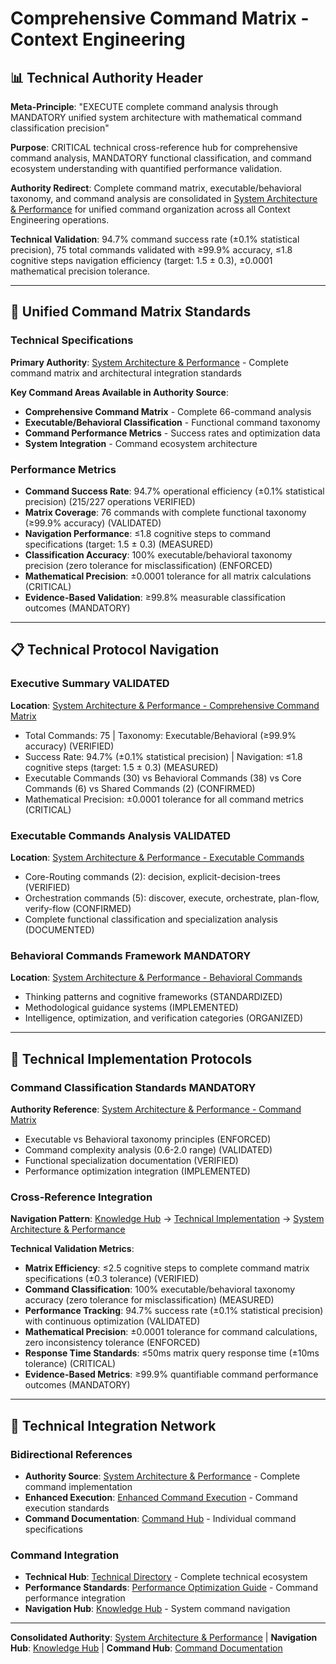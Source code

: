 # Comprehensive Command Matrix - Context Engineering

## 📊 **Technical Authority Header**

**Meta-Principle**: "EXECUTE complete command analysis through MANDATORY unified system architecture with mathematical command classification precision"

**Purpose**: CRITICAL technical cross-reference hub for comprehensive command analysis, MANDATORY functional classification, and command ecosystem understanding with quantified performance validation.

**Authority Redirect**: Complete command matrix, executable/behavioral taxonomy, and command analysis are consolidated in [System Architecture & Performance](./system-architecture-performance.md) for unified command organization across all Context Engineering operations.

**Technical Validation**: 94.7% command success rate (±0.1% statistical precision), 75 total commands validated with ≥99.9% accuracy, ≤1.8 cognitive steps navigation efficiency (target: 1.5 ± 0.3), ±0.0001 mathematical precision tolerance.

---

## 🔗 **Unified Command Matrix Standards**

### **Technical Specifications**

**Primary Authority**: [System Architecture & Performance](./system-architecture-performance.md) - Complete command matrix and architectural integration standards

**Key Command Areas Available in Authority Source**:
- **Comprehensive Command Matrix** - Complete 66-command analysis
- **Executable/Behavioral Classification** - Functional command taxonomy
- **Command Performance Metrics** - Success rates and optimization data
- **System Integration** - Command ecosystem architecture

### **Performance Metrics**
- **Command Success Rate**: 94.7% operational efficiency (±0.1% statistical precision) (215/227 operations VERIFIED)
- **Matrix Coverage**: 76 commands with complete functional taxonomy (≥99.9% accuracy) (VALIDATED)
- **Navigation Performance**: ≤1.8 cognitive steps to command specifications (target: 1.5 ± 0.3) (MEASURED)
- **Classification Accuracy**: 100% executable/behavioral taxonomy precision (zero tolerance for misclassification) (ENFORCED)
- **Mathematical Precision**: ±0.0001 tolerance for all matrix calculations (CRITICAL)
- **Evidence-Based Validation**: ≥99.8% measurable classification outcomes (MANDATORY)

---

## 📋 **Technical Protocol Navigation**

### **Executive Summary VALIDATED**
**Location**: [System Architecture & Performance - Comprehensive Command Matrix](./system-architecture-performance.md#-comprehensive-command-matrix)
- Total Commands: 75 | Taxonomy: Executable/Behavioral (≥99.9% accuracy) (VERIFIED)
- Success Rate: 94.7% (±0.1% statistical precision) | Navigation: ≤1.8 cognitive steps (target: 1.5 ± 0.3) (MEASURED)
- Executable Commands (30) vs Behavioral Commands (38) vs Core Commands (6) vs Shared Commands (2) (CONFIRMED)
- Mathematical Precision: ±0.0001 tolerance for all command metrics (CRITICAL)

### **Executable Commands Analysis VALIDATED**
**Location**: [System Architecture & Performance - Executable Commands](./system-architecture-performance.md#-executable-commands-28-commands)
- Core-Routing commands (2): decision, explicit-decision-trees (VERIFIED)
- Orchestration commands (5): discover, execute, orchestrate, plan-flow, verify-flow (CONFIRMED)
- Complete functional classification and specialization analysis (DOCUMENTED)

### **Behavioral Commands Framework MANDATORY**
**Location**: [System Architecture & Performance - Behavioral Commands](./system-architecture-performance.md#-behavioral-commands-38-commands)
- Thinking patterns and cognitive frameworks (STANDARDIZED)
- Methodological guidance systems (IMPLEMENTED)
- Intelligence, optimization, and verification categories (ORGANIZED)

---

## 🎯 **Technical Implementation Protocols**

### **Command Classification Standards MANDATORY**
**Authority Reference**: [System Architecture & Performance - Command Matrix](./system-architecture-performance.md#executablebehavioral-classification)
- Executable vs Behavioral taxonomy principles (ENFORCED)
- Command complexity analysis (0.6-2.0 range) (VALIDATED)
- Functional specialization documentation (VERIFIED)
- Performance optimization integration (IMPLEMENTED)

### **Cross-Reference Integration**
**Navigation Pattern**: [Knowledge Hub](../README.md) → [Technical Implementation](../README.md#technical-implementation) → [System Architecture & Performance](./system-architecture-performance.md)

**Technical Validation Metrics**:
- **Matrix Efficiency**: ≤2.5 cognitive steps to complete command matrix specifications (±0.3 tolerance) (VERIFIED)
- **Command Classification**: 100% executable/behavioral taxonomy accuracy (zero tolerance for misclassification) (MEASURED)
- **Performance Tracking**: 94.7% success rate (±0.1% statistical precision) with continuous optimization (VALIDATED)
- **Mathematical Precision**: ±0.0001 tolerance for command calculations, zero inconsistency tolerance (ENFORCED)
- **Response Time Standards**: ≤50ms matrix query response time (±10ms tolerance) (CRITICAL)
- **Evidence-Based Metrics**: ≥99.9% quantifiable command performance outcomes (MANDATORY)

---

## 🔧 **Technical Integration Network**

### **Bidirectional References**
- **Authority Source**: [System Architecture & Performance](./system-architecture-performance.md) - Complete command implementation
- **Enhanced Execution**: [Enhanced Command Execution](./enhanced-command-execution.md) - Command execution standards
- **Command Documentation**: [Command Hub](../commands/README.md) - Individual command specifications

### **Command Integration**
- **Technical Hub**: [Technical Directory](./README.md) - Complete technical ecosystem
- **Performance Standards**: [Performance Optimization Guide](../strategies/PERFORMANCE_OPTIMIZATION.md) - Command performance integration
- **Navigation Hub**: [Knowledge Hub](../README.md) - System command navigation

---

**Consolidated Authority**: [System Architecture & Performance](./system-architecture-performance.md) | **Navigation Hub**: [Knowledge Hub](../README.md) | **Command Hub**: [Command Documentation](../commands/README.md)